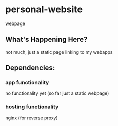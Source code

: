 # personal-website

[webpage](https://lucas.su-keun.kim)

## What's Happening Here?

not much, just a static page linking to my webapps

## Dependencies: 

### app functionality

no functionality yet (so far just a static webpage)

### hosting functionality

nginx (for reverse proxy)